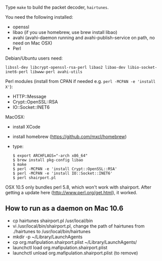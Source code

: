 Type `make` to build the packet decoder, `hairtunes`.

You need the following installed:

 * openssl
 * libao (if you use homebrew, use brew install libao)
 * avahi (avahi-daemon running and avahi-publish-service on path, no need on Mac OSX)
 * Perl

Debian/Ubuntu users need:

    libssl-dev libcrypt-openssl-rsa-perl libao2 libao-dev libio-socket-inet6-perl libwww-perl avahi-utils

Perl modules (install from CPAN if needed e.g. `perl -MCPAN -e 'install X'`):

 * HTTP::Message
 * Crypt::OpenSSL::RSA
 * IO::Socket::INET6

MacOSX:

  * install XCode
  * install homebrew (https://github.com/mxcl/homebrew)
  * type:

        $ export ARCHFLAGS="-arch x86_64"
        $ brew install pkg-config libao
        $ make
        $ perl -MCPAN -e 'install Crypt::OpenSSL::RSA'
        $ perl -MCPAN -e 'install IO::Socket::INET6'
        $ perl shairport.pl

  OSX 10.5 only bundles perl 5.8, which won't work with shairport.
  After getting a update here (http://www.perl.org/get.html), it worked.

How to run as a daemon on Mac 10.6
------
* cp hairtunes shairport.pl /usr/local/bin
* vi /usr/local/bin/shairport.pl, change the path of hairtunes from ./hairtunes to /usr/local/bin/hairtunes
* mkdir -p ~/Library/LaunchAgents
* cp org.mafipulation.shairport.plist ~/Library/LaunchAgents/
* launchctl load org.mafipulation.shairport.plist
* launchctl unload org.mafipulation.shairport.plist (to remove)
